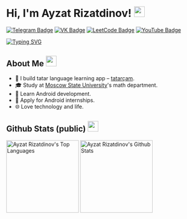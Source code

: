 # Hi, I'm Ayzat Rizatdinov! <img src="https://media.giphy.com/media/hvRJCLFzcasrR4ia7z/giphy.gif" width="28"/>

[![Telegram Badge](https://img.shields.io/badge/Telegram-12100E?style=flat-square&logo=Telegram)](https://t.me/dov4k1n)
[![VK Badge](https://img.shields.io/badge/-VK-12100E?style=flat-square&logo=VK&logoColor=4B76A4)](https://vk.com/dov4k1n)
[![LeetCode Badge](https://img.shields.io/badge/-LeetCode-282828?style=flat-square&logo=Leetcode)](https://leetcode.com/u/dov4k1n/)
[![YouTube Badge](https://img.shields.io/badge/-YouTube-FF0000?style=flat-square&logo=YouTube&logoColor=FF0000&color=282828)](https://youtube.com/@dov4k1n)

[![Typing SVG](https://readme-typing-svg.herokuapp.com?font=comfortaa&color=%23F77B93&size=25&height=40&lines=Nice+to+meet+you!;I'm+a+Software+Engineer)](https://git.io/typing-svg)

## About Me <img src="https://c.tenor.com/uZFq07-ujK8AAAAi/man-shrugging-joypixels.gif" width="28"/>
* 👾 I build tatar language learning app – <a href="https://dov4k1n.github.io">tatarçam</a>.
* 🎓 Study at <a href="https://math.msu.ru">Moscow State University</a>'s math department.
* 📱 Learn Android development.
* 💼 Apply for Android internships. 
* 🌐 Love technology and life.

## Github Stats (public) <img src="https://c.tenor.com/ZULdaf8iCHgAAAAi/100-discord.gif" width="28"/>

<a href="https://github.com/dov4k1n"><img alt="Ayzat Rizatdinov's Top Languages" src="https://github-readme-stats.vercel.app/api/top-langs/?username=dov4k1n&custom_title=languages&langs_count=8&layout=compact&theme=tokyonight&hide_border=true" height="192px"/></a>
<a href="https://github.com/dov4k1n/"><img alt="Ayzat Rizatdinov's Github Stats" src="https://denvercoder1-github-readme-stats.vercel.app/api/?username=dov4k1n&custom_title=activity&show_icons=true&count_private=true&theme=tokyonight&hide_border=true&rank_icon=github" height="192px"/></a>